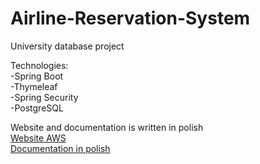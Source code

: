 # Airline-Reservation-System
University database project 

Technologies:\
-Spring Boot\
-Thymeleaf\
-Spring Security\
-PostgreSQL

Website and documentation is written in polish\
[Website AWS](http://ars-env-2.eba-95hxk22h.us-east-2.elasticbeanstalk.com/)\
[Documentation in polish](https://github.com/barpje/Airline-Reservation-System/blob/main/doc/dokumentacjaARS.pdf)
